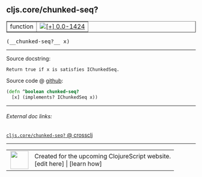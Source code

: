 ## cljs.core/chunked-seq?



 <table border="1">
<tr>
<td>function</td>
<td><a href="https://github.com/cljsinfo/cljs-api-docs/tree/0.0-1424"><img valign="middle" alt="[+] 0.0-1424" title="Added in 0.0-1424" src="https://img.shields.io/badge/+-0.0--1424-lightgrey.svg"></a> </td>
</tr>
</table>


 <samp>
(__chunked-seq?__ x)<br>
</samp>

---





Source docstring:

```
Return true if x is satisfies IChunkedSeq.
```


Source code @ [github](https://github.com/clojure/clojurescript/blob/r3117/src/cljs/cljs/core.cljs#L1787-L1789):

```clj
(defn ^boolean chunked-seq?
  [x] (implements? IChunkedSeq x))
```

<!--
Repo - tag - source tree - lines:

 <pre>
clojurescript @ r3117
└── src
    └── cljs
        └── cljs
            └── <ins>[core.cljs:1787-1789](https://github.com/clojure/clojurescript/blob/r3117/src/cljs/cljs/core.cljs#L1787-L1789)</ins>
</pre>

-->

---



###### External doc links:

[`cljs.core/chunked-seq?` @ crossclj](http://crossclj.info/fun/cljs.core.cljs/chunked-seq%3F.html)<br>

---

 <table>
<tr><td>
<img valign="middle" align="right" width="48px" src="http://i.imgur.com/Hi20huC.png">
</td><td>
Created for the upcoming ClojureScript website.<br>
[edit here] | [learn how]
</td></tr></table>

[edit here]:https://github.com/cljsinfo/cljs-api-docs/blob/master/cljsdoc/cljs.core_chunked-seqQMARK.cljsdoc
[learn how]:https://github.com/cljsinfo/cljs-api-docs/wiki/cljsdoc-files

<!--

This information was too distracting to show to readers, but I'll leave it
commented here since it is helpful to:

- pretty-print the data used to generate this document
- and show how to retrieve that data



The API data for this symbol:

```clj
{:return-type boolean,
 :ns "cljs.core",
 :name "chunked-seq?",
 :signature ["[x]"],
 :history [["+" "0.0-1424"]],
 :type "function",
 :full-name-encode "cljs.core_chunked-seqQMARK",
 :source {:code "(defn ^boolean chunked-seq?\n  [x] (implements? IChunkedSeq x))",
          :title "Source code",
          :repo "clojurescript",
          :tag "r3117",
          :filename "src/cljs/cljs/core.cljs",
          :lines [1787 1789]},
 :full-name "cljs.core/chunked-seq?",
 :docstring "Return true if x is satisfies IChunkedSeq."}

```

Retrieve the API data for this symbol:

```clj
;; from Clojure REPL
(require '[clojure.edn :as edn])
(-> (slurp "https://raw.githubusercontent.com/cljsinfo/cljs-api-docs/catalog/cljs-api.edn")
    (edn/read-string)
    (get-in [:symbols "cljs.core/chunked-seq?"]))
```

-->
